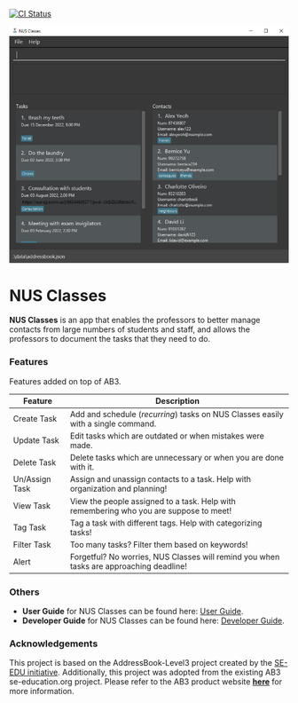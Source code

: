 [![CI Status](https://github.com/AY2122S2-CS2103T-T12-4/tp/workflows/Java%20CI/badge.svg)](https://github.com/AY2122S2-CS2103T-T12-4/tp/actions)

![Ui](docs/images/Ui.png)

# NUS Classes
**NUS Classes** is an app that enables the professors to better manage contacts from large numbers of students and staff,
and allows the professors to document the tasks that they need to do.

### Features

Features added on top of AB3.

Feature | Description 
--- | --- 
Create Task | Add and schedule (*recurring*) tasks on NUS Classes easily with a single command.
Update Task | Edit tasks which are outdated or when mistakes were made.
Delete Task | Delete tasks which are unnecessary or when you are done with it.
Un/Assign Task| Assign and unassign contacts to a task. Help with organization and planning!
View Task | View the people assigned to a task. Help with remembering who you are suppose to meet!
Tag Task | Tag a task with different tags. Help with categorizing tasks!
Filter Task | Too many tasks? Filter them based on keywords!
Alert | Forgetful? No worries, NUS Classes will remind you when tasks are approaching deadline!

### Others

* **User Guide** for NUS Classes can be found here: [User Guide](https://ay2122s2-cs2103t-t12-4.github.io/tp/UserGuide.html).
* **Developer Guide** for NUS Classes can be found here: [Developer Guide](https://ay2122s2-cs2103t-t12-4.github.io/tp/DeveloperGuide.html).

### Acknowledgements
This project is based on the AddressBook-Level3 project created by the [SE-EDU initiative](https://se-education.org).
Additionally, this project was adopted from the existing AB3 se-education.org project. Please refer
to the AB3 product website **[here](https://se-education.org/addressbook-level3/)** for more information.
